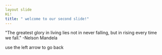 ```yaml
---
layout slide
Hi!
title: " welcome to our second slide!"
---
```

"The greatest glory in living lies not in never falling, but in rising every time we fall." -Nelson Mandela
 
use the left arrow to go back
